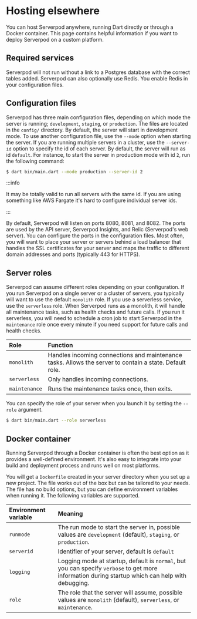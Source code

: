 # Hosting elsewhere

You can host Serverpod anywhere, running Dart directly or through a Docker container. This page contains helpful information if you want to deploy Serverpod on a custom platform.

## Required services

Serverpod will not run without a link to a Postgres database with the correct tables added. Serverpod can also optionally use Redis. You enable Redis in your configuration files.

## Configuration files

Serverpod has three main configuration files, depending on which mode the server is running; `development`, `staging`, or `production`. The files are located in the `config/` directory. By default, the server will start in development mode. To use another configuration file, use the `--mode` option when starting the server. If you are running multiple servers in a cluster, use the `--server-id` option to specify the id of each server. By default, the server will run as id `default`. For instance, to start the server in production mode with id `2`, run the following command:

```bash
$ dart bin/main.dart --mode production --server-id 2
```

:::info

It may be totally valid to run all servers with the same id. If you are using something like AWS Fargate it's hard to configure individual server ids.

:::

By default, Serverpod will listen on ports 8080, 8081, and 8082. The ports are used by the API server, Serverpod Insights, and Relic (Serverpod's web server). You can configure the ports in the configuration files. Most often, you will want to place your server or servers behind a load balancer that handles the SSL certificates for your server and maps the traffic to different domain addresses and ports (typically 443 for HTTPS).

## Server roles

Serverpod can assume different roles depending on your configuration. If you run Serverpod on a single server or a cluster of servers, you typically will want to use the default `monolith` role. If you use a serverless service, use the `serverless` role. When Serverpod runs as a monolith, it will handle all maintenance tasks, such as health checks and future calls. If you run it serverless, you will need to schedule a cron job to start Serverpod in the `maintenance` role once every minute if you need support for future calls and health checks.

| Role          | Function |
| :------------ | :------- |
| `monolith`    | Handles incoming connections and maintenance tasks. Allows the server to contain a state. Default role. |
| `serverless`  | Only handles incoming connections. |
| `maintenance` | Runs the maintenance tasks once, then exits. |

You can specify the role of your server when you launch it by setting the `--role` argument.

```bash
$ dart bin/main.dart --role serverless
```

## Docker container

Running Serverpod through a Docker container is often the best option as it provides a well-defined environment. It's also easy to integrate into your build and deployment process and runs well on most platforms.

You will get a `Dockerfile` created in your server directory when you set up a new project. The file works out of the box but can be tailored to your needs. The file has no build options, but you can define environment variables when running it. The following variables are supported.

| Environment variable | Meaning |
| :------------------- | :------ |
| `runmode`            | The run mode to start the server in, possible values are `development` (default), `staging`, or `production`. |
| `serverid`           | Identifier of your server, default is `default` |
| `logging`            | Logging mode at startup, default is `normal`, but you can specify `verbose` to get more information during startup which can help with debugging. |
| `role`               | The role that the server will assume, possible values are `monolith` (default), `serverless`, or `maintenance`. |
